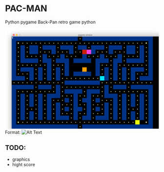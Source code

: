 # PAC-MAN
Python pygame Back-Pan retro game python

![GitHub Logo](Image.png)
Format: ![Alt Text](url)

## TODO:
* graphics
* hight score

